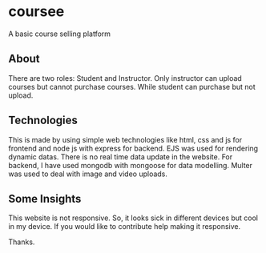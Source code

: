 # coursee
A basic course selling platform

## About
There are two roles: Student and Instructor. Only instructor can upload courses but cannot purchase courses. While student can purchase but not upload.

## Technologies
This is made by using simple web technologies like html, css and js for frontend and node js with express for backend. EJS was used for rendering dynamic datas. There is no real time data update in the website. For backend, I have used mongodb with mongoose for data modelling. Multer was used to deal with image and video uploads.

## Some Insights
This website is not responsive. So, it looks sick in different devices but cool in my device. If you would like to contribute help making it responsive.

Thanks.
